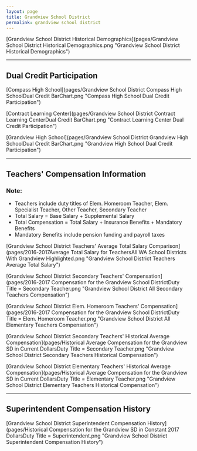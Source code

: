 ```yaml
---
layout: page
title: Grandview School District
permalink: grandview school district
---
```



[Grandview School District Historical Demographics](pages/Grandview School District Historical Demographics.png "Grandview School District Historical Demographics")

___

## Dual Credit Participation

[Compass High School](pages/Grandview School District Compass High SchoolDual Credit BarChart.png "Compass High School Dual Credit Participation")

[Contract Learning Center](pages/Grandview School District Contract Learning CenterDual Credit BarChart.png "Contract Learning Center Dual Credit Participation")

[Grandview High School](pages/Grandview School District Grandview High SchoolDual Credit BarChart.png "Grandview High School Dual Credit Participation")


___

## Teachers' Compensation Information
### Note:
- Teachers include duty titles of Elem. Homeroom Teacher, Elem. Specialist Teacher, Other Teacher, Secondary Teacher
- Total Salary = Base Salary + Supplemental Salary
- Total Compensation = Total Salary + Insurance Benefits + Mandatory Benefits
- Mandatory Benefits include pension funding and payroll taxes

[Grandview School District Teachers' Average Total Salary Comparison](pages/2016-2017Average Total Salary for TeachersAll WA School Districts With Grandview Highlighted.png "Grandview School District Teachers Average Total Salary")

[Grandview School District Secondary Teachers' Compensation](pages/2016-2017 Compensation for the Grandview School DistrictDuty Title = Secondary Teacher.png "Grandview School District All Secondary Teachers Compensation")

[Grandview School District Elem. Homeroom Teachers' Compensation](pages/2016-2017 Compensation for the Grandview School DistrictDuty Title = Elem. Homeroom Teacher.png "Grandview School District All Elementary Teachers Compensation")

[Grandview School District Secondary Teachers' Historical Average Compensation](pages/Historical Average Compensation for the Grandview SD in Current DollarsDuty Title = Secondary Teacher.png "Grandview School District Secondary Teachers Historical Compensation")

[Grandview School District Elementary Teachers' Historical Average Compensation](pages/Historical Average Compensation for the Grandview SD in Current DollarsDuty Title = Elementary Teacher.png "Grandview School District Elementary Teachers Historical Compensation")


___

## Superintendent Compensation History

[Grandview School District Superintendent Compensation History](pages/Historical Compensation for the Grandview SD in Constant 2017 DollarsDuty Title = Superintendent.png "Grandview School District Superintendent Compensation History")

